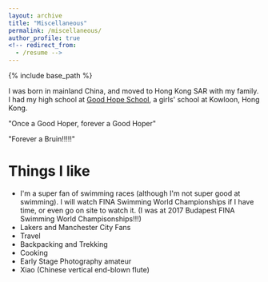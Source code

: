 ```yaml
---
layout: archive
title: "Miscellaneous"
permalink: /miscellaneous/
author_profile: true
<!-- redirect_from:
  - /resume -->
---
```


{% include base_path %}

I was born in mainland China, and moved to Hong Kong SAR with my family. I had my high school at [Good Hope School](http://www.ghs.edu.hk/sec/), a girls' school at Kowloon, Hong Kong.

"Once a Good Hoper, forever a Good Hoper"

"Forever a Bruin!!!!!"


Things I like
======
* I'm a super fan of swimming races (although I'm not super good at swimming). I will watch FINA Swimming World Championships if I have time, or even go on site to watch it. (I was at 2017 Budapest FINA Swimming World Champisonships!!!)
* Lakers and Manchester City Fans
* Travel
* Backpacking and Trekking
* Cooking
* Early Stage Photography amateur 
* Xiao (Chinese vertical end-blown flute)


<!-- Work experience
======
* Summer 2018: Applied Data Science and Machine Learning (NLP) Intern at SAP
  * Working with [Recast.AI (SAP Conversational AI) Group](https://cai.tools.sap/)
  * Duties included: Improving the existing sentence clustering algorithms for the chatbot that we're building -->








